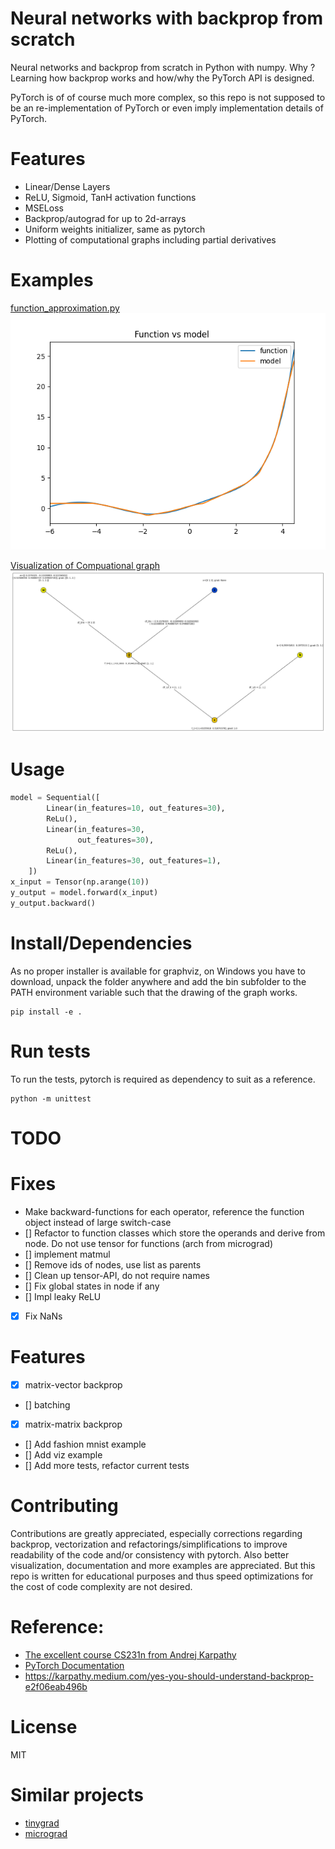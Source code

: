 # Neural networks with backprop from scratch 
Neural networks and backprop from scratch in Python with numpy.
Why ? Learning how backprop works and how/why the PyTorch API is designed.

PyTorch is of of course much more complex, so this repo is not supposed to be an re-implementation of PyTorch or even imply implementation details of PyTorch.  

# Features  

- Linear/Dense Layers
- ReLU, Sigmoid, TanH activation functions 
- MSELoss 
- Backprop/autograd for up to 2d-arrays
- Uniform weights initializer, same as pytorch
- Plotting of computational graphs including partial derivatives

# Examples 

[function_approximation.py](examples/function_approximation.py) 
![](images/function_approximation.png)

[Visualization of Compuational graph](examples/visualize_computational_graph.py)
![](images/computational_graph_linear_layer.png)

# Usage 

```python 
model = Sequential([
        Linear(in_features=10, out_features=30),
        ReLu(),
        Linear(in_features=30,
               out_features=30),
        ReLu(),
        Linear(in_features=30, out_features=1),
    ])
x_input = Tensor(np.arange(10))
y_output = model.forward(x_input)
y_output.backward()
```
# Install/Dependencies 

As no proper installer is available for graphviz, on Windows you have to download, unpack the folder anywhere and add the bin subfolder to the PATH environment variable such that the drawing of the graph works.

```
pip install -e .
```


# Run tests 

To run the tests, pytorch is required as dependency to suit as a reference. 
```
python -m unittest
```

# TODO 

# Fixes 

- Make backward-functions for each operator, reference the function object instead of large switch-case 
- [] Refactor to function classes which store the operands and derive from node. Do not use tensor for functions (arch from micrograd)
- [] implement matmul
- [] Remove ids of nodes, use list as parents
- [] Clean up tensor-API, do not require names
- [] Fix global states in node if any
- [] Impl leaky ReLU
- [X] Fix NaNs

# Features

- [x] matrix-vector backprop
- [] batching 
- [x] matrix-matrix backprop
- [] Add fashion mnist example
- [] Add viz example 
- [] Add more tests, refactor current tests 


# Contributing 

Contributions are greatly appreciated, especially corrections regarding backprop, vectorization and refactorings/simplifications to improve readability of the code and/or consistency with pytorch. 
Also better visualization, documentation and more examples are appreciated. But this repo is written for educational purposes and thus speed optimizations for the cost of code complexity are not desired.

# Reference: 

- [The excellent course CS231n from Andrej Karpathy](https://www.youtube.com/watch?v=i94OvYb6noo)
- [PyTorch Documentation](https://pytorch.org/docs/stable/index.html)
- https://karpathy.medium.com/yes-you-should-understand-backprop-e2f06eab496b

# License 

MIT 

# Similar projects 

- [tinygrad](https://github.com/geohot/tinygrad)
- [micrograd](https://github.com/karpathy/micrograd)